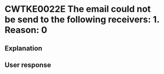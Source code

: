 # CWTKE0022E The email could not be send to the following receivers: 1. Reason: 0

## Explanation

## User response